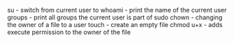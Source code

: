 su <username> - switch from current user to <user>
whoami - print the name of the current user
groups - print all groups the current user is part of
sudo chown <username> <filepath> - changing the owner of a file to a user
touch <filepath> - create an empty file
chmod u+x <filepath> - adds execute permission to the owner of the file
